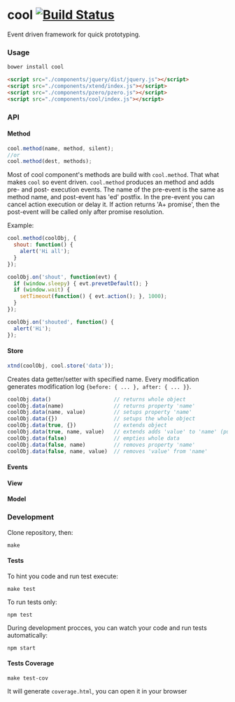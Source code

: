 cool [![Build Status](https://api.travis-ci.org/artjock/cool.png?branch=master)](https://travis-ci.org/artjock/cool)
====

Event driven framework for quick prototyping.


### Usage

```bash
bower install cool
```

```html
<script src="./components/jquery/dist/jquery.js"></script>
<script src="./components/xtend/index.js"></script>
<script src="./components/pzero/pzero.js"></script>
<script src="./components/cool/index.js"></script>
```

### API

#### Method

```js
cool.method(name, method, silent);
//or
cool.method(dest, methods);
```

Most of cool component's methods are build with `cool.method`. That what makes `cool` so event driven. `cool.method` produces an method and adds pre- and post- execution events. The name of the pre-event is the same as method name, and post-event has 'ed' postfix. In the pre-event you can cancel action execution or delay it. If action returns 'A+ promise', then the post-event will be called only after promise resolution.

Example:

```js
cool.method(coolObj, {
  shout: function() {
    alert('Hi all');
  }
});

coolObj.on('shout', function(evt) {
  if (window.sleepy) { evt.prevetDefault(); }
  if (window.wait) {
    setTimeout(function() { evt.action(); }, 1000);
  }
});

coolObj.on('shouted', function() {
  alert('Hi');
});
```

#### Store

```js
xtnd(coolObj, cool.store('data'));
```

Creates data getter/setter with specified name. Every modification generates modification log `{before: { ... }, after: { ... }}`.

```js
coolObj.data()                    // returns whole object
coolObj.data(name)                // returns property 'name'
coolObj.data(name, value)         // setups property 'name'
coolObj.data({})                  // setups the whole object
coolObj.data(true, {})            // extends object
coolObj.data(true, name, value)   // extends adds 'value' to 'name' (push to array)
coolObj.data(false)               // empties whole data
coolObj.data(false, name)         // removes property 'name'
coolObj.data(false, name, value)  // removes 'value' from 'name'
```

#### Events
#### View
#### Model

### Development

Clone repository, then:

```
make
```

#### Tests

To hint you code and run test execute:
```
make test
```

To run tests only:
```
npm test
```

During development procces, you can watch your code and run tests automatically:
```
npm start
```

#### Tests Coverage

```
make test-cov
```

It will generate `coverage.html`, you can open it in your browser
